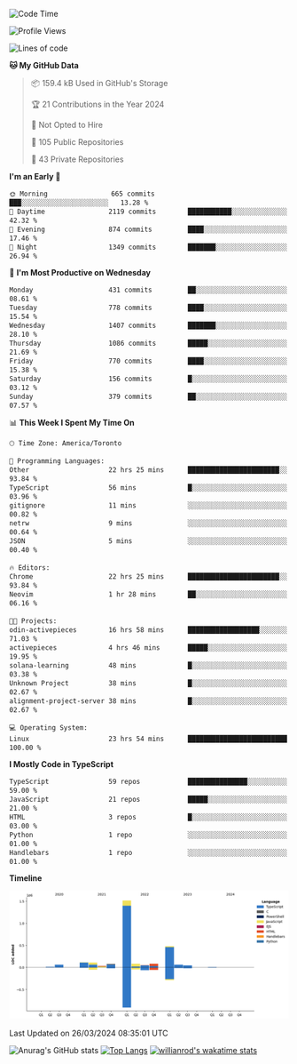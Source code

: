 <!--START_SECTION:waka-->
![Code Time](http://img.shields.io/badge/Code%20Time-1%2C339%20hrs%208%20mins-blue)

![Profile Views](http://img.shields.io/badge/Profile%20Views-0-blue)

![Lines of code](https://img.shields.io/badge/From%20Hello%20World%20I%27ve%20Written-2.7%20million%20lines%20of%20code-blue)

**🐱 My GitHub Data** 

> 📦 159.4 kB Used in GitHub's Storage 
 > 
> 🏆 21 Contributions in the Year 2024
 > 
> 🚫 Not Opted to Hire
 > 
> 📜 105 Public Repositories 
 > 
> 🔑 43 Private Repositories 
 > 
**I'm an Early 🐤** 

```text
🌞 Morning                665 commits         ███░░░░░░░░░░░░░░░░░░░░░░   13.28 % 
🌆 Daytime                2119 commits        ███████████░░░░░░░░░░░░░░   42.32 % 
🌃 Evening                874 commits         ████░░░░░░░░░░░░░░░░░░░░░   17.46 % 
🌙 Night                  1349 commits        ███████░░░░░░░░░░░░░░░░░░   26.94 % 
```
📅 **I'm Most Productive on Wednesday** 

```text
Monday                   431 commits         ██░░░░░░░░░░░░░░░░░░░░░░░   08.61 % 
Tuesday                  778 commits         ████░░░░░░░░░░░░░░░░░░░░░   15.54 % 
Wednesday                1407 commits        ███████░░░░░░░░░░░░░░░░░░   28.10 % 
Thursday                 1086 commits        █████░░░░░░░░░░░░░░░░░░░░   21.69 % 
Friday                   770 commits         ████░░░░░░░░░░░░░░░░░░░░░   15.38 % 
Saturday                 156 commits         █░░░░░░░░░░░░░░░░░░░░░░░░   03.12 % 
Sunday                   379 commits         ██░░░░░░░░░░░░░░░░░░░░░░░   07.57 % 
```


📊 **This Week I Spent My Time On** 

```text
🕑︎ Time Zone: America/Toronto

💬 Programming Languages: 
Other                    22 hrs 25 mins      ███████████████████████░░   93.84 % 
TypeScript               56 mins             █░░░░░░░░░░░░░░░░░░░░░░░░   03.96 % 
gitignore                11 mins             ░░░░░░░░░░░░░░░░░░░░░░░░░   00.82 % 
netrw                    9 mins              ░░░░░░░░░░░░░░░░░░░░░░░░░   00.64 % 
JSON                     5 mins              ░░░░░░░░░░░░░░░░░░░░░░░░░   00.40 % 

🔥 Editors: 
Chrome                   22 hrs 25 mins      ███████████████████████░░   93.84 % 
Neovim                   1 hr 28 mins        ██░░░░░░░░░░░░░░░░░░░░░░░   06.16 % 

🐱‍💻 Projects: 
odin-activepieces        16 hrs 58 mins      ██████████████████░░░░░░░   71.03 % 
activepieces             4 hrs 46 mins       █████░░░░░░░░░░░░░░░░░░░░   19.95 % 
solana-learning          48 mins             █░░░░░░░░░░░░░░░░░░░░░░░░   03.38 % 
Unknown Project          38 mins             █░░░░░░░░░░░░░░░░░░░░░░░░   02.67 % 
alignment-project-server 38 mins             █░░░░░░░░░░░░░░░░░░░░░░░░   02.67 % 

💻 Operating System: 
Linux                    23 hrs 54 mins      █████████████████████████   100.00 % 
```

**I Mostly Code in TypeScript** 

```text
TypeScript               59 repos            ███████████████░░░░░░░░░░   59.00 % 
JavaScript               21 repos            █████░░░░░░░░░░░░░░░░░░░░   21.00 % 
HTML                     3 repos             █░░░░░░░░░░░░░░░░░░░░░░░░   03.00 % 
Python                   1 repo              ░░░░░░░░░░░░░░░░░░░░░░░░░   01.00 % 
Handlebars               1 repo              ░░░░░░░░░░░░░░░░░░░░░░░░░   01.00 % 
```



**Timeline**

![Lines of Code chart](https://raw.githubusercontent.com/wise-introvert/wise-introvert/master/assets/bar_graph.png)


 Last Updated on 26/03/2024 08:35:01 UTC
<!--END_SECTION:waka-->

![Anurag's GitHub stats](https://github-readme-stats.vercel.app/api?username=wise-introvert&count_private=true&show_icons=true)
[![Top Langs](https://github-readme-stats.vercel.app/api/top-langs/?username=wise-introvert&langs_count=10)](https://github.com/anuraghazra/github-readme-stats)
[![willianrod's wakatime stats](https://github-readme-stats.vercel.app/api/wakatime?username=wiseintrovert)](https://github.com/anuraghazra/github-readme-stats)
